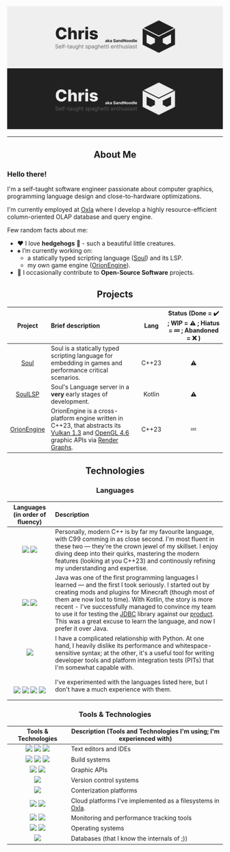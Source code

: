 <link rel="stylesheet" type='text/css' href="https://cdn.jsdelivr.net/gh/devicons/devicon@latest/devicon.min.css" />

<!-- Title -->
![Logo](./res/darkmode.png#gh-dark-mode-only)
![Logo](./res/lightmode.png#gh-light-mode-only)

---

<h2 align="center">About Me</h2>

<h3>Hello there!</h3>
I'm a self-taught software engineer passionate about computer graphics, programming language design and close-to-hardware optimizations.

I'm currently employed at <a href="https://www.oxla.com">Oxla</a> where I develop a highly resource-efficient column-oriented OLAP database and query engine.

Few random facts about me:
- :heart: I love **hedgehogs** :hedgehog: - such a beautiful little creatures.
- :spades: I’m currently working on:
  -  a statically typed scripting language ([Soul](https://github.com/SandNoodle/ZeroLang)) and its LSP. 
  -  my own game engine ([OrionEngine](https://github.com/SandNoodle/Tenebris)).
- :seedling: I occasionally contribute to **Open-Source Software** projects.

<h2 align="center">Projects</h2>

|                        Project                        | Brief description                                                                                                                                                                                                                                                                    |  Lang  | Status (Done = :heavy_check_mark: ; WIP = :warning: ; Hiatus = :zzz: ; Abandoned = :x: ) |
| :---------------------------------------------------: | :----------------------------------------------------------------------------------------------------------------------------------------------------------------------------------------------------------------------------------------------------------------------------------- | :----: | :--------------------------------------------------------------------------: |
|    [Soul](https://github.com/SandNoodle/ZeroLang)     | Soul is a statically typed scripting language for embedding in games and performance critical scenarios.                                                                                                                                                                             | C++23  |                                  :warning:                                   |
|   [SoulLSP](https://github.com/SandNoodle/SoulLSP)    | Soul's Language server in a <b>very</b> early stages of development.                                                                                                                                                                                                                 | Kotlin |                                  :warning:                                   |
| [OrionEngine](https://github.com/SandNoodle/Tenebris) | OrionEngine is a cross-platform engine written in C++23, that abstracts its [Vulkan 1.3](https://www.vulkan.org/) and [OpenGL 4.6](https://www.opengl.org/) graphic APIs via [Render Graphs](https://www.gdcvault.com/play/1024612/FrameGraph-Extensible-Rendering-Architecture-in). | C++23  |                                    :zzz:                                     |

<h2 align="center">Technologies</h2>

<h3 align="center">Languages</h3>

|                                                                                                                                                                                                                                          Languages (in order of fluency)                                                                                                                                                                                                                                           | Description                                                                                                                                                                                                                                                                                                                                                                                                                                                                              |
| :----------------------------------------------------------------------------------------------------------------------------------------------------------------------------------------------------------------------------------------------------------------------------------------------------------------------------------------------------------------------------------------------------------------------------------------------------------------------------------------------------------------: | :--------------------------------------------------------------------------------------------------------------------------------------------------------------------------------------------------------------------------------------------------------------------------------------------------------------------------------------------------------------------------------------------------------------------------------------------------------------------------------------- |
|                                                                                                                                                 <img src="https://cdn.jsdelivr.net/gh/devicons/devicon@latest/icons/cplusplus/cplusplus-original.svg" width=48/> <img src="https://cdn.jsdelivr.net/gh/devicons/devicon@latest/icons/c/c-original.svg" width=48/>                                                                                                                                                  | Personally, modern C++ is by far my favourite language, with C99 comming in as close second. I'm most fluent in these two — they're the crown jewel of my skillset. I enjoy diving deep into their quirks, mastering the modern features (looking at you C++23) and continously refining my understanding and expertise.                                                                                                                                                                 |
|                                                                                                                                                 <img src="https://cdn.jsdelivr.net/gh/devicons/devicon@latest/icons/kotlin/kotlin-original.svg" width=48/> <img src="https://cdn.jsdelivr.net/gh/devicons/devicon@latest/icons/java/java-original.svg" width=48/>                                                                                                                                                  | Java was one of the first programming languages I learned — and the first I took seriously. I started out by creating mods and plugins for Minecraft (though most of them are now lost to time). With Kotlin, the story is more recent - I've successfully managed to convince my team to use it for testing the [JDBC](https://jdbc.postgresql.org/) library against our [product](https://www.oxla.com). This was a great excuse to learn the language, and now I prefer it over Java. |
|                                                                                                                                                                                                     <img src="https://cdn.jsdelivr.net/gh/devicons/devicon@latest/icons/python/python-original.svg" width=48/>                                                                                                                                                                                                     | I have a complicated relationship with Python. At one hand, I heavily dislike its performance and whitespace-sensitive syntax; at the other, it's a useful tool for writing developer tools and platform integration tests (PITs) that I'm somewhat capable with.                                                                                                                                                                                                                        |
| <img src="https://cdn.jsdelivr.net/gh/devicons/devicon@develop/icons/lua/lua-original.svg" width=48> <img src="https://cdn.jsdelivr.net/gh/devicons/devicon@latest/icons/csharp/csharp-original.svg" width=48/> <i class="devicon-rust-original" style="font-size:48px"></i> <img src="https://cdn.jsdelivr.net/gh/devicons/devicon@latest/icons/javascript/javascript-original.svg" width=48/> <img src="https://cdn.jsdelivr.net/gh/devicons/devicon@latest/icons/typescript/typescript-original.svg" width=48/> | I've experimented with the languages listed here, but I don't have a much experience with them.                                                                                                                                                                                                                                                                                                                                                                                          |

<h3 align="center">Tools & Technologies</h3>

|                                                                                                                                                        Tools & Technologies                                                                                                                                                        | Description (Tools and Technologies I'm using; I'm experienced with)               |
| :--------------------------------------------------------------------------------------------------------------------------------------------------------------------------------------------------------------------------------------------------------------------------------------------------------------------------------: | ---------------------------------------------------------------------------------- |
| <img src="https://cdn.jsdelivr.net/gh/devicons/devicon@latest/icons/clion/clion-original.svg" width=48/> <img src="https://cdn.jsdelivr.net/gh/devicons/devicon@latest/icons/intellij/intellij-original.svg" width=48/> <img src="https://cdn.jsdelivr.net/gh/devicons/devicon@latest/icons/neovim/neovim-original.svg" width=48/> | Text editors and IDEs                                                              |
|    <img src="https://cdn.jsdelivr.net/gh/devicons/devicon@latest/icons/cmake/cmake-original.svg" width=48/> <img src="https://cdn.jsdelivr.net/gh/devicons/devicon@latest/icons/gradle/gradle-original.svg" width=48/> <img src="https://cdn.jsdelivr.net/gh/devicons/devicon@latest/icons/maven/maven-original.svg" width=48/>    | Build systems                                                                      |
|                                                       <img src="https://cdn.jsdelivr.net/gh/devicons/devicon@develop/icons/vulkan/vulkan-original.svg" width=48> <img src="https://cdn.jsdelivr.net/gh/devicons/devicon@latest/icons/opengl/opengl-original.svg" width=48/>                                                        | Graphic APIs                                                                       |
|                                                                                                                <img src="https://cdn.jsdelivr.net/gh/devicons/devicon@latest/icons/git/git-original.svg" width=48/>                                                                                                                | Version control systems                                                            |
|                                                                                                             <img src="https://cdn.jsdelivr.net/gh/devicons/devicon@latest/icons/docker/docker-original.svg" width=48/>                                                                                                             | Conterization platforms                                                            |
|                                                   <img src="https://cdn.jsdelivr.net/gh/devicons/devicon@latest/icons/googlecloud/googlecloud-original.svg" width=48/> <img src="https://cdn.jsdelivr.net/gh/devicons/devicon@latest/icons/azure/azure-original.svg" width=48/>                                                    | Cloud platforms I've implemented as a filesystems in [Oxla](https://www.oxla.com). |
|                                                  <img src="https://cdn.jsdelivr.net/gh/devicons/devicon@latest/icons/grafana/grafana-original.svg" width=48/> <img src="https://cdn.jsdelivr.net/gh/devicons/devicon@latest/icons/prometheus/prometheus-original.svg" width=48/>                                                   | Monitoring and performance tracking tools                                          |
|                                                      <img src="https://cdn.jsdelivr.net/gh/devicons/devicon@latest/icons/linux/linux-original.svg" width=48/> <img src="https://cdn.jsdelivr.net/gh/devicons/devicon@latest/icons/windows8/windows8-original.svg" width=48/>                                                       | Operating systems                                                                  |
|                                                                                                         <img src="https://cdn.jsdelivr.net/gh/devicons/devicon@latest/icons/postgresql/postgresql-original.svg" width=48/>                                                                                                         | Databases (that I know the internals of ;\))                                       |
